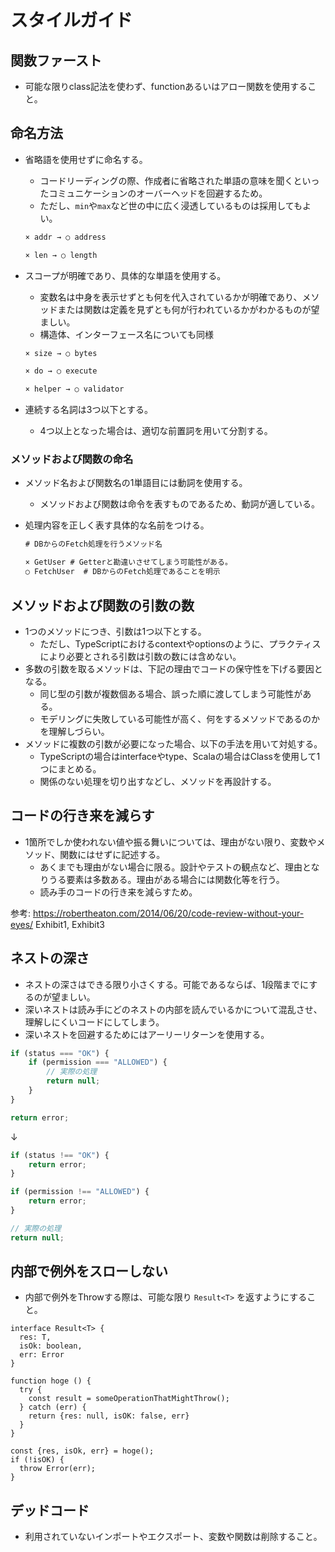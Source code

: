 # スタイルガイド

## 関数ファースト

- 可能な限りclass記法を使わず、functionあるいはアロー関数を使用すること。

## 命名方法

- 省略語を使用せずに命名する。
  - コードリーディングの際、作成者に省略された単語の意味を聞くといったコミュニケーションのオーバーヘッドを回避するため。
  - ただし、`min`や`max`など世の中に広く浸透しているものは採用してもよい。

  ```txt
  × addr → ○ address
  
  × len → ○ length
  ```

- スコープが明確であり、具体的な単語を使用する。
  - 変数名は中身を表示せずとも何を代入されているかが明確であり、メソッドまたは関数は定義を見ずとも何が行われているかがわかるものが望ましい。
  - 構造体、インターフェース名についても同様

  ```txt
  × size → ○ bytes
  
  × do → ○ execute
  
  × helper → ○ validator
  ```

- 連続する名詞は3つ以下とする。
  - 4つ以上となった場合は、適切な前置詞を用いて分割する。

### メソッドおよび関数の命名

- メソッド名および関数名の1単語目には動詞を使用する。
  - メソッドおよび関数は命令を表すものであるため、動詞が適している。
- 処理内容を正しく表す具体的な名前をつける。

    ```txt
    # DBからのFetch処理を行うメソッド名
    
    × GetUser # Getterと勘違いさせてしまう可能性がある。
    ○ FetchUser  # DBからのFetch処理であることを明示
    ```

## メソッドおよび関数の引数の数

- 1つのメソッドにつき、引数は1つ以下とする。
  - ただし、TypeScriptにおけるcontextやoptionsのように、プラクティスにより必要とされる引数は引数の数には含めない。
- 多数の引数を取るメソッドは、下記の理由でコードの保守性を下げる要因となる。
  - 同じ型の引数が複数個ある場合、誤った順に渡してしまう可能性がある。
  - モデリングに失敗している可能性が高く、何をするメソッドであるのかを理解しづらい。
- メソッドに複数の引数が必要になった場合、以下の手法を用いて対処する。
  - TypeScriptの場合はinterfaceやtype、Scalaの場合はClassを使用して1つにまとめる。
  - 関係のない処理を切り出すなどし、メソッドを再設計する。

## コードの行き来を減らす

- 1箇所でしか使われない値や振る舞いについては、理由がない限り、変数やメソッド、関数にはせずに記述する。
  - あくまでも理由がない場合に限る。設計やテストの観点など、理由となりうる要素は多数ある。理由がある場合には関数化等を行う。
  - 読み手のコードの行き来を減らすため。

参考: <https://robertheaton.com/2014/06/20/code-review-without-your-eyes/> Exhibit1, Exhibit3

## ネストの深さ

- ネストの深さはできる限り小さくする。可能であるならば、1段階までにするのが望ましい。
- 深いネストは読み手にどのネストの内部を読んでいるかについて混乱させ、理解しにくいコードにしてしまう。
- 深いネストを回避するためにはアーリーリターンを使用する。

```typescript
if (status === "OK") {
    if (permission === "ALLOWED") {
        // 実際の処理
        return null;
    }
}

return error;
```

↓

```typescript
if (status !== "OK") {
    return error;
}

if (permission !== "ALLOWED") {
    return error;
}

// 実際の処理
return null;
```

## 内部で例外をスローしない

- 内部で例外をThrowする際は、可能な限り `Result<T>` を返すようにすること。

```typesctipt
interface Result<T> {
  res: T,
  isOk: boolean,
  err: Error
}

function hoge () {
  try {
    const result = someOperationThatMightThrow();
  } catch (err) {
    return {res: null, isOK: false, err}
  }
}

const {res, isOk, err} = hoge();
if (!isOK) {
  throw Error(err);
}
```

## デッドコード

- 利用されていないインポートやエクスポート、変数や関数は削除すること。
